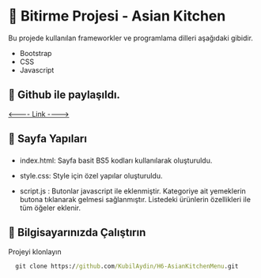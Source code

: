 # 📝 Bitirme Projesi - Asian Kitchen

Bu projede kullanılan frameworkler ve programlama dilleri aşağıdaki gibidir.

* Bootstrap 
* CSS
* Javascript 


## 🔭 Github ile paylaşıldı.

[<---- Link ---->](https://kubilaydin.github.io/H6-AsianKitchenMenu/)
  
## 🚀 Sayfa Yapıları
### 
- index.html: Sayfa basit BS5 kodları kullanılarak oluşturuldu.

- style.css: Style için özel yapılar oluşturuldu.

- script.js : Butonlar javascript ile eklenmiştir. Kategoriye ait yemeklerin butona tıklanarak gelmesi sağlanmıştır. Listedeki ürünlerin özellikleri ile tüm öğeler eklenir.




  
## 📌 Bilgisayarınızda Çalıştırın

Projeyi klonlayın

```cmd
  git clone https://github.com/KubilAydin/H6-AsianKitchenMenu.git
```


  